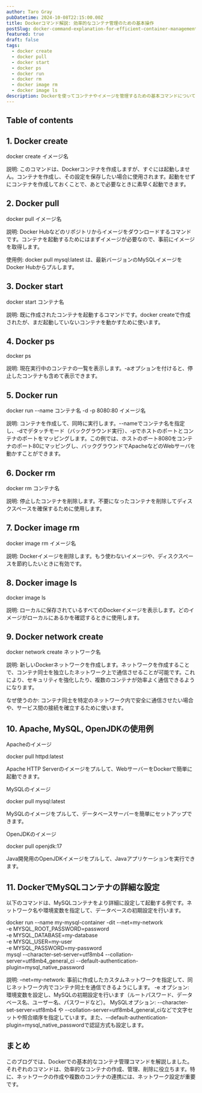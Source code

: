 ```yaml
---
author: Taro Gray 
pubDatetime: 2024-10-08T22:15:00.00Z 
title: Dockerコマンド解説: 効率的なコンテナ管理のための基本操作 
postSlug: docker-command-explanation-for-efficient-container-management 
featured: true 
draft: false 
tags:
  - docker create
  - docker pull 
  - docker start
  - docker ps
  - docker run
  - docker rm
  - docker image rm
  - docker image ls
description: Dockerを使ってコンテナやイメージを管理するための基本コマンドについて解説します。それぞれのコマンドの使い方と、どういった場面で使うべきかを詳しく紹介します。
---
```


## Table of contents

## 1. Docker create

docker create イメージ名

説明: このコマンドは、Dockerコンテナを作成しますが、すぐには起動しません。コンテナを作成し、その設定を保存したい場合に使用されます。起動をせずにコンテナを作成しておくことで、あとで必要なときに素早く起動できます。

## 2. Docker pull

docker pull イメージ名

説明: Docker Hubなどのリポジトリからイメージをダウンロードするコマンドです。コンテナを起動するためにはまずイメージが必要なので、事前にイメージを取得します。

使用例: docker pull mysql:latest は、最新バージョンのMySQLイメージをDocker Hubからプルします。

## 3. Docker start

docker start コンテナ名

説明: 既に作成されたコンテナを起動するコマンドです。docker createで作成されたが、まだ起動していないコンテナを動かすために使います。

## 4. Docker ps

docker ps

説明: 現在実行中のコンテナの一覧を表示します。-aオプションを付けると、停止したコンテナも含めて表示できます。

## 5. Docker run

docker run --name コンテナ名 -d -p 8080:80 イメージ名

説明: コンテナを作成して、同時に実行します。--nameでコンテナ名を指定し、-dでデタッチモード（バックグラウンド実行）、-pでホストのポートとコンテナのポートをマッピングします。この例では、ホストのポート8080をコンテナのポート80にマッピングし、バックグラウンドでApacheなどのWebサーバを動かすことができます。

## 6. Docker rm

docker rm コンテナ名

説明: 停止したコンテナを削除します。不要になったコンテナを削除してディスクスペースを確保するために使用します。

## 7. Docker image rm

docker image rm イメージ名

説明: Dockerイメージを削除します。もう使わないイメージや、ディスクスペースを節約したいときに有効です。

## 8. Docker image ls

docker image ls

説明: ローカルに保存されているすべてのDockerイメージを表示します。どのイメージがローカルにあるかを確認するときに使用します。

## 9. Docker network create

docker network create ネットワーク名

説明: 新しいDockerネットワークを作成します。ネットワークを作成することで、コンテナ同士を独立したネットワーク上で通信させることが可能です。これにより、セキュリティを強化したり、複数のコンテナが効率よく通信できるようになります。

なぜ使うのか: コンテナ同士を特定のネットワーク内で安全に通信させたい場合や、サービス間の接続を確立するために使います。

## 10. Apache, MySQL, OpenJDKの使用例

Apacheのイメージ

docker pull httpd:latest

Apache HTTP Serverのイメージをプルして、WebサーバーをDockerで簡単に起動できます。

MySQLのイメージ

docker pull mysql:latest

MySQLのイメージをプルして、データベースサーバーを簡単にセットアップできます。

OpenJDKのイメージ

docker pull openjdk:17

Java開発用のOpenJDKイメージをプルして、Javaアプリケーションを実行できます。

## 11. DockerでMySQLコンテナの詳細な設定

以下のコマンドは、MySQLコンテナをより詳細に設定して起動する例です。ネットワーク名や環境変数を指定して、データベースの初期設定を行います。

docker run --name my-mysql-container -dit --net=my-network \
 -e MYSQL_ROOT_PASSWORD=password \
 -e MYSQL_DATABASE=my-database \
 -e MYSQL_USER=my-user \
 -e MYSQL_PASSWORD=my-password \
 mysql --character-set-server=utf8mb4 --collation-server=utf8mb4_general_ci --default-authentication-plugin=mysql_native_password

説明:
–net=my-network: 事前に作成したカスタムネットワークを指定して、同じネットワーク内でコンテナ同士を通信できるようにします。
-e オプション: 環境変数を設定し、MySQLの初期設定を行います（ルートパスワード、データベース名、ユーザー名、パスワードなど）。
MySQLオプション: --character-set-server=utf8mb4 や --collation-server=utf8mb4_general_ciなどで文字セットや照合順序を指定しています。また、--default-authentication-plugin=mysql_native_passwordで認証方式も設定します。

## まとめ

このブログでは、Dockerでの基本的なコンテナ管理コマンドを解説しました。それぞれのコマンドは、効率的なコンテナの作成、管理、削除に役立ちます。特に、ネットワークの作成や複数のコンテナの連携には、ネットワーク設定が重要です。
